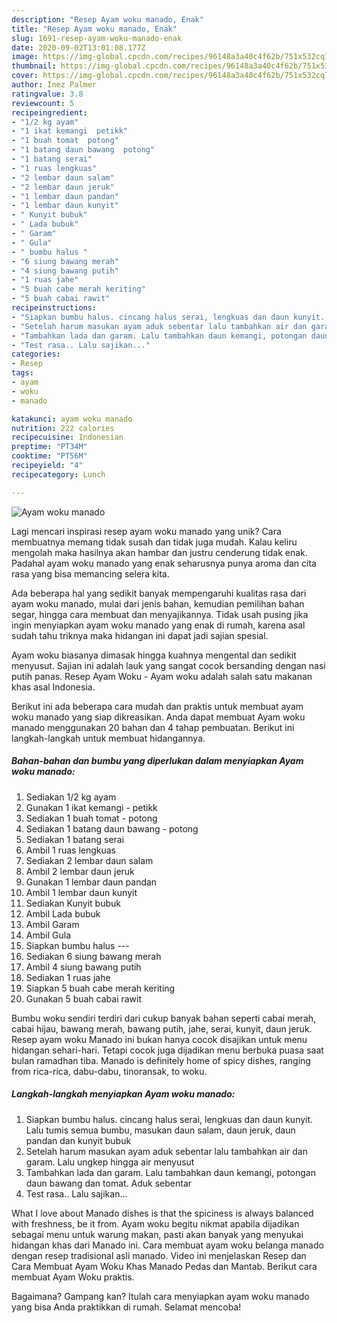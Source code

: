 ```yaml
---
description: "Resep Ayam woku manado, Enak"
title: "Resep Ayam woku manado, Enak"
slug: 1691-resep-ayam-woku-manado-enak
date: 2020-09-02T13:01:08.177Z
image: https://img-global.cpcdn.com/recipes/96148a3a40c4f62b/751x532cq70/ayam-woku-manado-foto-resep-utama.jpg
thumbnail: https://img-global.cpcdn.com/recipes/96148a3a40c4f62b/751x532cq70/ayam-woku-manado-foto-resep-utama.jpg
cover: https://img-global.cpcdn.com/recipes/96148a3a40c4f62b/751x532cq70/ayam-woku-manado-foto-resep-utama.jpg
author: Inez Palmer
ratingvalue: 3.8
reviewcount: 5
recipeingredient:
- "1/2 kg ayam"
- "1 ikat kemangi  petikk"
- "1 buah tomat  potong"
- "1 batang daun bawang  potong"
- "1 batang serai"
- "1 ruas lengkuas"
- "2 lembar daun salam"
- "2 lembar daun jeruk"
- "1 lembar daun pandan"
- "1 lembar daun kunyit"
- " Kunyit bubuk"
- " Lada bubuk"
- " Garam"
- " Gula"
- " bumbu halus "
- "6 siung bawang merah"
- "4 siung bawang putih"
- "1 ruas jahe"
- "5 buah cabe merah keriting"
- "5 buah cabai rawit"
recipeinstructions:
- "Siapkan bumbu halus. cincang halus serai, lengkuas dan daun kunyit. Lalu tumis semua bumbu, masukan daun salam, daun jeruk, daun pandan dan kunyit bubuk"
- "Setelah harum masukan ayam aduk sebentar lalu tambahkan air dan garam. Lalu ungkep hingga air menyusut"
- "Tambahkan lada dan garam. Lalu tambahkan daun kemangi, potongan daun bawang dan tomat. Aduk sebentar"
- "Test rasa.. Lalu sajikan..."
categories:
- Resep
tags:
- ayam
- woku
- manado

katakunci: ayam woku manado 
nutrition: 222 calories
recipecuisine: Indonesian
preptime: "PT34M"
cooktime: "PT56M"
recipeyield: "4"
recipecategory: Lunch

---
```



![Ayam woku manado](https://img-global.cpcdn.com/recipes/96148a3a40c4f62b/751x532cq70/ayam-woku-manado-foto-resep-utama.jpg)

Lagi mencari inspirasi resep ayam woku manado yang unik? Cara membuatnya memang tidak susah dan tidak juga mudah. Kalau keliru mengolah maka hasilnya akan hambar dan justru cenderung tidak enak. Padahal ayam woku manado yang enak seharusnya punya aroma dan cita rasa yang bisa memancing selera kita.

Ada beberapa hal yang sedikit banyak mempengaruhi kualitas rasa dari ayam woku manado, mulai dari jenis bahan, kemudian pemilihan bahan segar, hingga cara membuat dan menyajikannya. Tidak usah pusing jika ingin menyiapkan ayam woku manado yang enak di rumah, karena asal sudah tahu triknya maka hidangan ini dapat jadi sajian spesial.

Ayam woku biasanya dimasak hingga kuahnya mengental dan sedikit menyusut. Sajian ini adalah lauk yang sangat cocok bersanding dengan nasi putih panas. Resep Ayam Woku - Ayam woku adalah salah satu makanan khas asal Indonesia.


Berikut ini ada beberapa cara mudah dan praktis untuk membuat ayam woku manado yang siap dikreasikan. Anda dapat membuat Ayam woku manado menggunakan 20 bahan dan 4 tahap pembuatan. Berikut ini langkah-langkah untuk membuat hidangannya.

<!--inarticleads1-->

##### Bahan-bahan dan bumbu yang diperlukan dalam menyiapkan Ayam woku manado:

1. Sediakan 1/2 kg ayam
1. Gunakan 1 ikat kemangi - petikk
1. Sediakan 1 buah tomat - potong
1. Sediakan 1 batang daun bawang - potong
1. Sediakan 1 batang serai
1. Ambil 1 ruas lengkuas
1. Sediakan 2 lembar daun salam
1. Ambil 2 lembar daun jeruk
1. Gunakan 1 lembar daun pandan
1. Ambil 1 lembar daun kunyit
1. Sediakan  Kunyit bubuk
1. Ambil  Lada bubuk
1. Ambil  Garam
1. Ambil  Gula
1. Siapkan  bumbu halus ---
1. Sediakan 6 siung bawang merah
1. Ambil 4 siung bawang putih
1. Sediakan 1 ruas jahe
1. Siapkan 5 buah cabe merah keriting
1. Gunakan 5 buah cabai rawit


Bumbu woku sendiri terdiri dari cukup banyak bahan seperti cabai merah, cabai hijau, bawang merah, bawang putih, jahe, serai, kunyit, daun jeruk. Resep ayam woku Manado ini bukan hanya cocok disajikan untuk menu hidangan sehari-hari. Tetapi cocok juga dijadikan menu berbuka puasa saat bulan ramadhan tiba. Manado is definitely home of spicy dishes, ranging from rica-rica, dabu-dabu, tinoransak, to woku. 

<!--inarticleads2-->

##### Langkah-langkah menyiapkan Ayam woku manado:

1. Siapkan bumbu halus. cincang halus serai, lengkuas dan daun kunyit. Lalu tumis semua bumbu, masukan daun salam, daun jeruk, daun pandan dan kunyit bubuk
1. Setelah harum masukan ayam aduk sebentar lalu tambahkan air dan garam. Lalu ungkep hingga air menyusut
1. Tambahkan lada dan garam. Lalu tambahkan daun kemangi, potongan daun bawang dan tomat. Aduk sebentar
1. Test rasa.. Lalu sajikan...


What I love about Manado dishes is that the spiciness is always balanced with freshness, be it from. Ayam woku begitu nikmat apabila dijadikan sebagai menu untuk warung makan, pasti akan banyak yang menyukai hidangan khas dari Manado ini. Cara membuat ayam woku belanga manado dengan resep tradisional asli manado. Video ini menjelaskan Resep dan Cara Membuat Ayam Woku Khas Manado Pedas dan Mantab. Berikut cara membuat Ayam Woku praktis. 

Bagaimana? Gampang kan? Itulah cara menyiapkan ayam woku manado yang bisa Anda praktikkan di rumah. Selamat mencoba!
